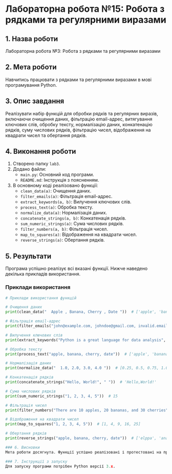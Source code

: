 # Лабораторна робота №15: Робота з рядками та регулярними виразами

## 1. Назва роботи
Лабораторна робота №3: Робота з рядками та регулярними виразами

## 2. Мета роботи
Навчитись працювати з рядками та регулярними виразами в мові програмування Python.

## 3. Опис завдання
Реалізувати набір функцій для обробки рядків та регулярних виразів, включаючи очищення даних, фільтрацію email-адрес, витягування ключових слів, обробку тексту, нормалізацію даних, конкатенацію рядків, суму числових рядків, фільтрацію чисел, відображення на квадрати чисел та обертання рядків.

## 4. Виконання роботи
1. Створено папку `lab3`.
2. Додано файли:
   - `main.py`: Основний код програми.
   - `README.md`: Інструкція з поясненням.
3. В основному коді реалізовано функції:
   - `clean_data(a)`: Очищення даних.
   - `filter_emails(a)`: Фільтрація email-адрес.
   - `extract_keywords(a, b)`: Вилучення ключових слів.
   - `process_text(a)`: Обробка тексту.
   - `normalize_data(a)`: Нормалізація даних.
   - `concatenate_strings(a, b)`: Конкатенація рядків.
   - `sum_numeric_strings(a)`: Сума числових рядків.
   - `filter_numbers(a, b)`: Фільтрація чисел.
   - `map_to_squares(a)`: Відображення на квадрати чисел.
   - `reverse_strings(a)`: Обертання рядків.

## 5. Результати
Програма успішно реалізує всі вказані функції. Нижче наведено декілька прикладів використання.

### Приклади використання

```python
# Приклади використання функцій

# Очищення даних
print(clean_data("  Apple , Banana, Cherry , Date "))  # ['apple', 'banana', 'cherry', 'date']

# Фільтрація email-адрес
print(filter_emails("john@example.com, johndoe@gmail.com, invalid.email"))  # ['john@example.com', 'johndoe@gmail.com']

# Вилучення ключових слів
print(extract_keywords("Python is a great language for data analysis", 5))  # ['Python', 'language', 'analysis']

# Обробка тексту
print(process_text("apple, banana, cherry, date"))  # ['apple', 'banana', 'cherry', 'date']

# Нормалізація даних
print(normalize_data("  1.0, 2.0, 3.0, 4.0 "))  # [0.25, 0.5, 0.75, 1.0]

# Конкатенація рядків
print(concatenate_strings("Hello, World!", " "))  # 'Hello,World!'

# Сума числових рядків
print(sum_numeric_strings("1, 2, 3, 4, 5"))  # 15

# Фільтрація чисел
print(filter_numbers("There are 10 apples, 20 bananas, and 30 cherries", 15))  # [20, 30]

# Відображення на квадрати чисел
print(map_to_squares("1, 2, 3, 4, 5"))  # [1, 4, 9, 16, 25]

# Обертання рядків
print(reverse_strings("apple, banana, cherry, date"))  # ['elppa', 'ananab', 'yrrehc', 'etad']

### 6. Висновки
Мета роботи досягнута. Функції успішно реалізовані і протестовані на прикладах використання.

### 7. Інструкції з запуску
Для запуску програми потрібен Python версії 3.x.